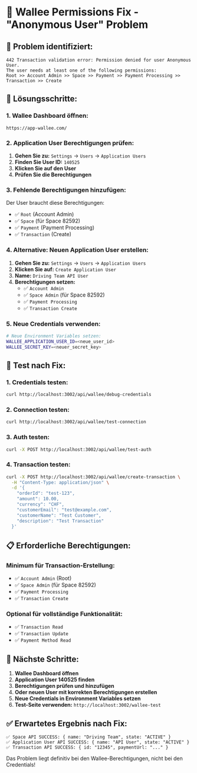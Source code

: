 # 🔧 Wallee Permissions Fix - "Anonymous User" Problem

## 🚨 **Problem identifiziert:**
```
442 Transaction validation error: Permission denied for user Anonymous User. 
The user needs at least one of the following permissions: 
Root >> Account Admin >> Space >> Payment >> Payment Processing >> Transaction >> Create
```

## 🔧 **Lösungsschritte:**

### **1. Wallee Dashboard öffnen:**
```
https://app-wallee.com/
```

### **2. Application User Berechtigungen prüfen:**
1. **Gehen Sie zu:** `Settings` → `Users` → `Application Users`
2. **Finden Sie User ID:** `140525`
3. **Klicken Sie auf den User**
4. **Prüfen Sie die Berechtigungen**

### **3. Fehlende Berechtigungen hinzufügen:**
Der User braucht diese Berechtigungen:
- ✅ `Root` (Account Admin)
- ✅ `Space` (für Space 82592)
- ✅ `Payment` (Payment Processing)
- ✅ `Transaction` (Create)

### **4. Alternative: Neuen Application User erstellen:**
1. **Gehen Sie zu:** `Settings` → `Users` → `Application Users`
2. **Klicken Sie auf:** `Create Application User`
3. **Name:** `Driving Team API User`
4. **Berechtigungen setzen:**
   - ✅ `Account Admin`
   - ✅ `Space Admin` (für Space 82592)
   - ✅ `Payment Processing`
   - ✅ `Transaction Create`

### **5. Neue Credentials verwenden:**
```bash
# Neue Environment Variables setzen:
WALLEE_APPLICATION_USER_ID=<neue_user_id>
WALLEE_SECRET_KEY=<neuer_secret_key>
```

## 🧪 **Test nach Fix:**

### **1. Credentials testen:**
```bash
curl http://localhost:3002/api/wallee/debug-credentials
```

### **2. Connection testen:**
```bash
curl http://localhost:3002/api/wallee/test-connection
```

### **3. Auth testen:**
```bash
curl -X POST http://localhost:3002/api/wallee/test-auth
```

### **4. Transaction testen:**
```bash
curl -X POST http://localhost:3002/api/wallee/create-transaction \
  -H "Content-Type: application/json" \
  -d '{
    "orderId": "test-123",
    "amount": 10.00,
    "currency": "CHF",
    "customerEmail": "test@example.com",
    "customerName": "Test Customer",
    "description": "Test Transaction"
  }'
```

## 📋 **Erforderliche Berechtigungen:**

### **Minimum für Transaction-Erstellung:**
- ✅ `Account Admin` (Root)
- ✅ `Space Admin` (für Space 82592)
- ✅ `Payment Processing`
- ✅ `Transaction Create`

### **Optional für vollständige Funktionalität:**
- ✅ `Transaction Read`
- ✅ `Transaction Update`
- ✅ `Payment Method Read`

## 🎯 **Nächste Schritte:**

1. **Wallee Dashboard öffnen**
2. **Application User 140525 finden**
3. **Berechtigungen prüfen und hinzufügen**
4. **Oder neuen User mit korrekten Berechtigungen erstellen**
5. **Neue Credentials in Environment Variables setzen**
6. **Test-Seite verwenden:** `http://localhost:3002/wallee-test`

## ✅ **Erwartetes Ergebnis nach Fix:**

```
✅ Space API SUCCESS: { name: "Driving Team", state: "ACTIVE" }
✅ Application User API SUCCESS: { name: "API User", state: "ACTIVE" }
✅ Transaction API SUCCESS: { id: "12345", paymentUrl: "..." }
```

Das Problem liegt definitiv bei den Wallee-Berechtigungen, nicht bei den Credentials!
